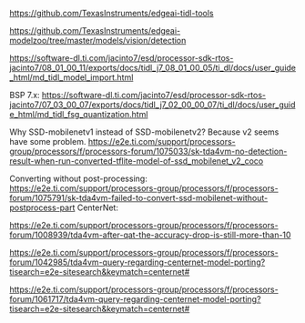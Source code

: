 

https://github.com/TexasInstruments/edgeai-tidl-tools

https://github.com/TexasInstruments/edgeai-modelzoo/tree/master/models/vision/detection


https://software-dl.ti.com/jacinto7/esd/processor-sdk-rtos-jacinto7/08_01_00_11/exports/docs/tidl_j7_08_01_00_05/ti_dl/docs/user_guide_html/md_tidl_model_import.html    


BSP 7.x: https://software-dl.ti.com/jacinto7/esd/processor-sdk-rtos-jacinto7/07_03_00_07/exports/docs/tidl_j7_02_00_00_07/ti_dl/docs/user_guide_html/md_tidl_fsg_quantization.html


Why SSD-mobilenetv1 instead of SSD-mobilenetv2? Because v2 seems have some problem.
https://e2e.ti.com/support/processors-group/processors/f/processors-forum/1075033/sk-tda4vm-no-detection-result-when-run-converted-tflite-model-of-ssd_mobilenet_v2_coco    

Converting without post-processing:
https://e2e.ti.com/support/processors-group/processors/f/processors-forum/1075791/sk-tda4vm-failed-to-convert-ssd-mobilenet-without-postprocess-part
CenterNet:

https://e2e.ti.com/support/processors-group/processors/f/processors-forum/1008939/tda4vm-after-qat-the-accuracy-drop-is-still-more-than-10

https://e2e.ti.com/support/processors-group/processors/f/processors-forum/1042985/tda4vm-query-regarding-centernet-model-porting?tisearch=e2e-sitesearch&keymatch=centernet#

https://e2e.ti.com/support/processors-group/processors/f/processors-forum/1061717/tda4vm-query-regarding-centernet-model-porting?tisearch=e2e-sitesearch&keymatch=centernet#

